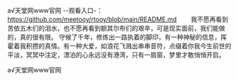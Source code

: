 а√天堂网www官网
--观看入口-：https://github.com/meetooy/rtooy/blob/main/README.md
　　我不愿再看到苦依五木们的泪水，也不愿再看到额其尔布们的艰辛，可是现实面前，我们能做的，真的很有限。
守候了千年，修炼出一路执着的脚印，有一种神秘的信息，挥霍着我积攒的真情。有一种大爱，如浪花飞溅出串串音符，点缀着你我今生前世的平淡，冥冥中注定，漂泊的心永远没有港湾，只有一扇窗，梦里才敢悄悄开启。

а√天堂网www官网
